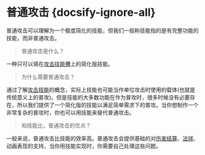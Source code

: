 # 普通攻击 {docsify-ignore-all} 

普通攻击可以理解为一个极度简化的技能，但我们一般称技能指的是有完整功能的技能，而非普通攻击。

> 普通攻击是什么？

一种只可以填在[攻击技能槽]上的简化版技能。

> 为什么需要普通攻击？

通过了解[攻击技能]的概念，实际上技能也可能当作单位攻击时使用的载体(也就是传统意义上的普攻)。但是技能的大多数功能在作为普攻时，很多时候没有必要存在，所以我们提供了一个简化版的技能以满足简单需求下的普攻。当你想制作一个非常复杂的普攻时，你也可以用技能来替代普通攻击。

> 和技能比，普通攻击的优点？

一般来说，普通攻击比技能的效率高。普通攻击会提供基础的对[伤害结算]、[法球]、动画表现的支持，当你用技能实现时，你需要自己处理这些问题。

[伤害结算]: 404
[法球]: 404
[攻击技能]: /ac/skill/攻击技能
[攻击技能槽]: /ac/skill/技能槽?id=攻击
